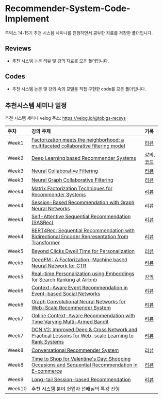 # Recommender-System-Code-Implement

투빅스 14-15기 추천 시스템 세미나를 진행하면서 공부한 자료를 저장한 폴더입니다.

## Reviews
- 추천 시스템 논문 리뷰 및 강의 자료를 모은 폴더입니다.

## Codes
- 추천 시스템 논문 및 강의 속의 모델을 직접 구현한 code를 모은 폴더입니다.

## 추천시스템 세미나 일정

추천 시스템 세미나 velog 주소: https://velog.io/@tobigs-recsys

| 주차 | 강의 주제 | 기록 |
| :--- | :--- | :--- |
| Week1 | [Factorization meets the neighborhood: a multifaceted collaborative filtering model](https://velog.io/@tobigs-recsys/Paper-Review-KDD-2008-Factorization-meets-the-neighborhood-a-multifaceted-collaborative-filtering-model) | [리뷰](https://github.com/SeongBeomLEE/Recommender-System-Code-Implement/blob/main/Reviews/(2008%2C%20KDD)%20Factorization%20meets%20the%20neighborhood%2C%20a%20multifaceted%20collaborative%20filtering%20model.pdf) |
| Week2 | [Deep Learning based Recommender Systems](https://velog.io/@tobigs-recsys/DL-based-Recommender-Systems-%EB%94%A5%EB%9F%AC%EB%8B%9D-%EA%B8%B0%EB%B0%98-%EC%B6%94%EC%B2%9C%EC%8B%9C%EC%8A%A4%ED%85%9C) | [강의](https://github.com/SeongBeomLEE/Recommender-System-Code-Implement/blob/main/Reviews/Week2_DL-based_Recommender_Systems.pdf), [코드](https://github.com/SeongBeomLEE/Tobigs_Recommendation_System_Seminar/blob/main/Week2_Recommendation_Seminar_Code.ipynb) |
| Week3 | [Neural Collaborative Filtering](https://velog.io/@tobigs-recsys/Paper-Review2017-Xiangnan-HeNeural-Collaborative-Filtering) | [리뷰](https://github.com/SeongBeomLEE/Recommender-System-Code-Implement/blob/main/Reviews/(2017%2C%20Xiangnan%20He)%20Neural%20Collaborative%20Filtering.pdf) |
| Week3 | [Neural Graph Collaborative Filtering](https://velog.io/@tobigs-recsys/Paper-Review-2019-ACM-Neural-Graph-Collaborative-Filtering) | [리뷰](https://github.com/SeongBeomLEE/Recommender-System-Code-Implement/blob/main/Reviews/(2019%2C%20ACM)%20Neural%20Graph%20Collaborative%20Filtering.pdf) |
| Week4 | [Matrix Factorization Techniques for Recommender Systems](https://velog.io/@tobigs-recsys/MATRIX-FACTORIZATION-TECHNIQUES-FOR-RECOMMENDER-SYSTEM) | [리뷰](https://github.com/SeongBeomLEE/Recommender-System-Code-Implement/blob/main/Reviews/(2009%2C%20IEEE)%20Matrix%20Factorization%20Techniques%20for%20Recommender%20Systems.pdf) |
| Week4 | [Session-Based Recommendation with Graph Neural Networks](https://velog.io/@tobigs-recsys/Session-Based-Recommendation-with-Graph-Neural-Networks) | [리뷰](https://github.com/SeongBeomLEE/Recommender-System-Code-Implement/blob/main/Reviews/(2019%2C%20AAAI)%20Session-Based%20Recommendation%20with%20Graph%20Neural%20Networks.pdf) |
| Week4 | [Self-Attentive Sequential Recommendation (SASRec)](https://velog.io/@tobigs-recsys/SASRec) | [리뷰](https://github.com/SeongBeomLEE/Recommender-System-Code-Implement/blob/main/Reviews/(2018%2C%20IEEE)%20Self-Attentive%20Sequential%20Recommendation.pdf) |
| Week4 | [BERT4Rec: Sequential Recommendation with Bidirectional Encoder Representation from Transformer](https://velog.io/@tobigs-recsys/%E3%85%A0BERT4Rec-Sequential-Recommendation-with-Bidirectional-Encoder-Representation-from-Transformer) | [리뷰](https://github.com/SeongBeomLEE/Recommender-System-Code-Implement/blob/main/Reviews/(2019%2C%20ACM)%20BERT4Rec%20-%20Sequential%20Recommendation%20with%20Bidirectional%20Encoder%20Representation%20from%20Transformer.pdf) |
| Week5 | [Beyond Clicks Dwell Time for Personalization](https://velog.io/@tobigs-recsys/Beyond-Clicks-Dwell-Time-for-Personalization) | [리뷰](https://github.com/SeongBeomLEE/Recommender-System-Code-Implement/blob/main/Reviews/(2014%2C%20RecSys)%20Beyond%20Clicks%20Dwell%20Time%20for%20Personalization.pdf) |
| Week5 | [DeepFM : A Factorization-Machine based Neural Network for CTR](https://velog.io/@tobigs-recsys/Paper-Review-2017-Huifeng-Guo-DeepFM-A-Factorization-Machine-based-Neural-Network-for-CTR) | [리뷰](https://github.com/SeongBeomLEE/Recommender-System-Code-Implement/blob/main/Reviews/(2017%2C%20Huifeng%20Guo)%20DeepFM%20%2C%20A%20Factorization-Machine%20based%20Neural%20Network%20for%20CTR.pdf) |
| Week5 | [Real-time Personalization using Embeddings for Search Ranking at Airbnb](https://velog.io/@tobigs-recsys/Real-time-Personalization-using-Embeddings-for-Search-Ranking-at-Airbnb) | [강의](https://github.com/SeongBeomLEE/Recommender-System-Code-Implement/blob/main/Reviews/Week5%20Airbnb%20Paper%20Review.pdf) |
| Week6 | [Context-Aware Event Recommendation in Event-based Social Networks](https://velog.io/@tobigs-recsys/Paper-Review-2015-RecSys-Context-Aware-Event-Recommendation-in-Event-based-Social-Networks) | [리뷰](https://github.com/SeongBeomLEE/Recommender-System-Code-Implement/blob/main/Reviews/(2015%2C%20ACM)%20Context-Aware%20Event%20Recommendation%20in%20Event-based%20Social%20Networks.pdf) |
| Week6 | [Graph Convolutional Neural Networks for Web-Scale Recommender System](https://velog.io/@tobigs-recsys/Graph-Convolutional-Neural-Networks-for-Web-Scale-Recommender-System) | [리뷰](https://github.com/SeongBeomLEE/Recommender-System-Code-Implement/blob/main/Reviews/(2018%2C%20KDD)%20Graph%20Convolutional%20Neural%20Networks%20for%20Web-Scale%20Recommender%20System.pdf) |
| Week7 | [Online Context-Aware Recommendation with Time Varying Multi-Armed Bandit](https://velog.io/@tobigs-recsys/Paper-Review-2016-Chunqiu-Zeng-Online-Context-Aware-Recommendation-with-Time-Varying-Multi-Armed-Bandit) | [리뷰](https://github.com/SeongBeomLEE/Recommender-System-Code-Implement/blob/main/Reviews/(2016%2C%20Chunqiu%20Zeng)%20Online%20Context-Aware%20Recommendation%20with%20Time%20Varying%20Multi-Armed%20Bandit.pdf) |
| Week7 | [DCN V2: Improved Deep & Cross Network and Practical Lessons for Web-scale Learning to Rank Systems](https://velog.io/@tobigs-recsys/Paper-Review2020-Ruoxi-WangDCN-V2-Improved-Deep-Cross-Network-and-Practical-Lessons-for-Web-scale-Learning-to-Rank-Systems) | [리뷰](https://github.com/SeongBeomLEE/Recommender-System-Code-Implement/blob/main/Reviews/(2020%2C%20Ruoxi%20Wang)DCN%20V2%2C%20Improved%20Deep%20%26%20Cross%20Network%20and%20Practical%20Lessons%20for%20Web-scale%20Learning%20to%20Rank%20Systems.pdf) |
| Week8 | [Conversational Recommender System](https://velog.io/@tobigs-recsys/Survey-Conversational-Recommender-System) | [리뷰](https://github.com/SeongBeomLEE/Recommender-System-Code-Implement/blob/main/Reviews/Conversational%20Recommender%20System.pdf) |
| Week8 | [Time to Shop for Valentine's Day: Shopping Occasions and Sequential Recommendation in E-commerce](https://velog.io/@tobigs-recsys/Paper-ReviewTime-to-Shop-for-Valentines-Day-Shopping-Occasions-and-Sequential-Recommendation-in-E-commerce) | [리뷰](https://github.com/SeongBeomLEE/Recommender-System-Code-Implement/blob/main/Reviews/(2020%2C%20ACM)%20Time%20to%20Shop%20for%20Valentine's%20Day%2C%20Shopping%20Occasions%20and%20Sequential%20Recommendation%20in%20E-commerce.pdf) |
| Week9 | [Long-tail Session-based Recommendation](https://velog.io/@tobigs-recsys/Paper-Review-2020-Recsys-Long-tail-Session-based-Recommendation) | [리뷰](https://github.com/SeongBeomLEE/Recommender-System-Code-Implement/blob/main/Reviews/(2020%2C%20Recsys)%20Long-tail%20Session-based%20Recommendation.pdf) |
| Week10 | 추천 시스템 분야 현업자 선배님의 특강 진행 | |
